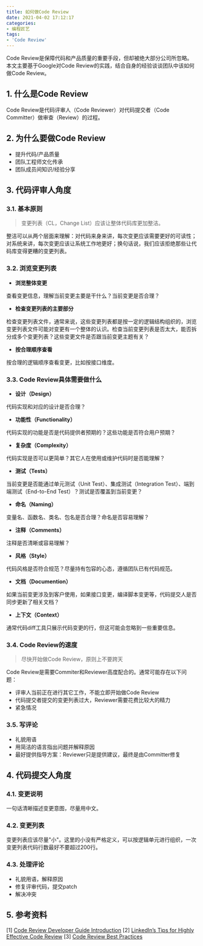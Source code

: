 ```yaml
---
title: 如何做Code Review
date: 2021-04-02 17:12:17
categories:
- 编程匠艺
tags:
- 'Code Review'
---
```


Code Review是保障代码和产品质量的重要手段，但却被绝大部分公司所忽略。本文主要基于Google对Code Review的实践，结合自身的经验谈谈团队中该如何做Code Review。

## 1. 什么是Code Review

Code Review是代码评审人（Code Reviewer）对代码提交者（Code Committer）做审查（Review）的过程。

## 2. 为什么要做Code Review

- 提升代码/产品质量
- 团队工程师文化传承
- 团队成员间知识/经验分享

<!--more-->

## 3. 代码评审人角度

### 3.1. 基本原则

> 变更列表（CL，Change List）应该让整体代码库更加整洁。

整洁可以从两个层面来理解：对代码来身来讲，每次变更应该需要更好的可读性；对系统来讲，每次变更应该让系统工作地更好；换句话说，我们应该拒绝那些让代码库变得更糟的变更列表。

### 3.2. 浏览变更列表

- **浏览整体变更**

查看变更信息，理解当前变更主要是干什么？当前变更是否合理？

- **检查变更列表的主要部分**

检查变更列表文件，通常来说，这些变更列表都是按一定的逻辑结构组织的，浏览变更列表文件可能对变更有一个整体的认识。检查当前变更列表是否太大，能否拆分成多个变更列表？这些变更文件是否跟当前变更主题有关？

- **按合理顺序查看**

按合理的逻辑顺序查看变更，比如按接口维度。

### 3.3. Code Review具体需要做什么

- **设计（Design）**

代码实现和对应的设计是否合理？

- **功能性（Functionality）**

代码实现的功能是否是代码提供者预期的？这些功能是否符合用户预期？

- **复杂度（Complexity）**

代码实现是否可以更简单？其它人在使用或维护代码时是否能理解？

- **测试（Tests）**

当前变更是否能通过单元测试（Unit Test）、集成测试（Integration Test）、端到端测试（End-to-End Test）？测试是否覆盖到当前变更？

- **命名（Naming）**

变量名、函数名、类名、包名是否合理？命名是否容易理解？

- **注释（Comments）**

注释是否清晰或容易理解？

- **风格（Style）**

代码风格是否符合规范？尽量持有包容的心态，遵循团队已有代码规范。

- **文档（Documention）**

如果当前变更涉及到客户使用，如果接口变更，编译脚本变更等，代码提交人是否同步更新了相关文档？

- **上下文（Context）**

通常代码diff工具只展示代码变更的行，但这可能会忽略到一些重要信息。

### 3.4. Code Review的速度

> 尽快开始做Code Review，原则上不要跨天

Code Review是需要Commiter和Reviewer高度配合的。通常可能存在以下问题：

- 评审人当前正在进行其它工作，不能立即开始做Code Review
- 代码提交者提交的变更列表过大，Reviewer需要花费比较大的精力
- 紧急情况

### 3.5. 写评论

- 礼貌用语
- 用简洁的语言指出问题并解释原因
- 最好提供指导方案：Reviewer只是提供建议，最终是由Committer修复

## 4. 代码提交人角度

### 4.1. 变更说明

一句话清晰描述变更意图，尽量用中文。

### 4.2. 变更列表

变更列表应该尽量"小"。这里的小没有严格定义，可以按逻辑单元进行组织，一次变更列表代码行数最好不要超过200行。

### 4.3. 处理评论

- 礼貌用语，解释原因
- 修复评审代码，提交patch
- 解决冲突

## 5. 参考资料

[1] [Code Review Developer Guide Introduction](https://google.github.io/eng-practices/review/)
[2] [LinkedIn’s Tips for Highly Effective Code Review](https://thenewstack.io/linkedin-code-review/)
[3] [Code Review Best Practices](https://blog.palantir.com/code-review-best-practices-19e02780015f)
